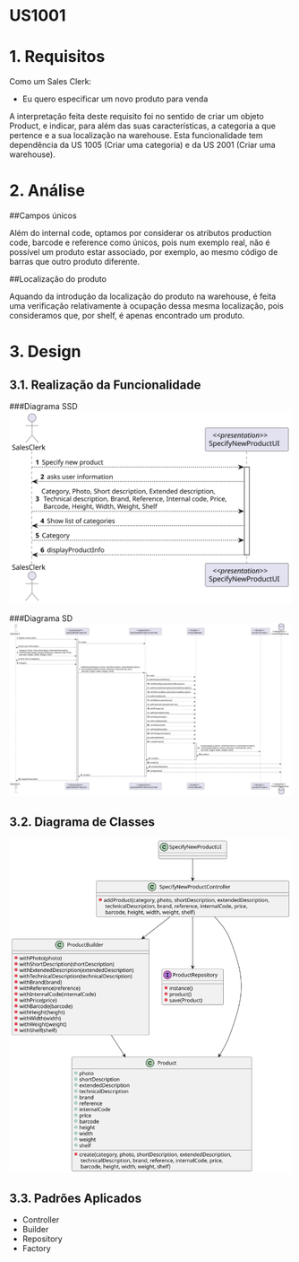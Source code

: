 US1001
=======================================


# 1. Requisitos

Como um Sales Clerk:
* Eu quero especificar um novo produto para venda

A interpretação feita deste requisito foi no sentido de criar um objeto Product, e indicar, para além das suas características, a categoria a que pertence e a sua localização na warehouse.
Esta funcionalidade tem dependência da US 1005 (Criar uma categoria) e da US 2001 (Criar uma warehouse).

# 2. Análise

##Campos únicos

Além do internal code, optamos por considerar os atributos production code, barcode e reference como únicos, pois num exemplo real, não é possível um produto estar associado, por exemplo, ao mesmo código de barras que outro produto diferente.

##Localização do produto

Aquando da introdução da localização do produto na warehouse, é feita uma verificação relativamente à ocupação dessa mesma localização, pois consideramos que, por shelf, é apenas encontrado um produto.

# 3. Design

## 3.1. Realização da Funcionalidade

###Diagrama SSD
![US1001_SSD](US1001_SSD.svg)

###Diagrama SD
![US1001_SD](US1001_SD.svg)

## 3.2. Diagrama de Classes

![US1001_CD](US1001_CD.svg)

## 3.3. Padrões Aplicados

- Controller
- Builder
- Repository
- Factory